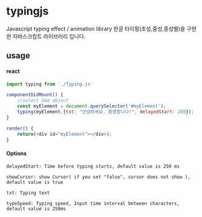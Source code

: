 # typingjs
Javascript typing effect / animation library
한글 타이핑(초성,중성,종성별)을 구현한 자바스크립트 라이브러리 입니다.

## usage
#### react
~~~~javascript
import typing from './Typing.js'

componentDidMount() {
    //select dom object
    const myElement = document.querySelector('#myElement');
    typing(myElement,{txt: "안녕하세요. 환영합니다!", delayedStart: 200});
}

render() {
    return(<div id="myElement"></div>);
}
~~~~

#### Options
~~~~
delayedStart: Time before typing starts, default value is 250 ms

showCursor: show Cursor( if you set "false", cursor does not show ), default value is true

txt: Typing text

typeSpeed: Typing speed, Input time interval between characters, default value is 250ms
~~~~
